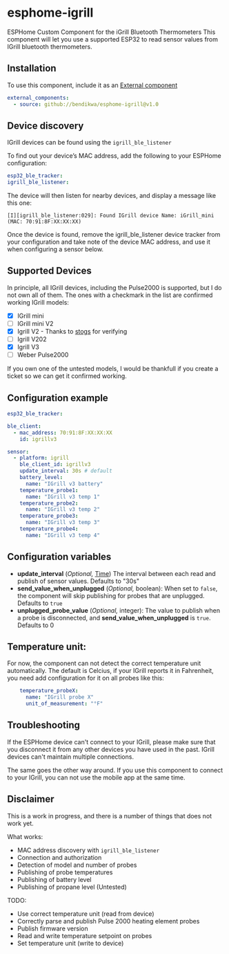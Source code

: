 # esphome-igrill

ESPHome Custom Component for the iGrill Bluetooth Thermometers
This component will let you use a supported ESP32 to read sensor values from IGrill bluetooth thermometers.

## Installation

To use this component, include it as an [External component](https://esphome.io/components/external_components.html)

```yaml
external_components:
  - source: github://bendikwa/esphome-igrill@v1.0
```

## Device discovery

IGrill devices can be found using the `igrill_ble_listener`

To find out your device’s MAC address, add the following to your ESPHome configuration:

```yaml
esp32_ble_tracker:
igrill_ble_listener:
```

The device will then listen for nearby devices, and display a message like this one:

```
[I][igrill_ble_listener:029]: Found IGrill device Name: iGrill_mini (MAC: 70:91:8F:XX:XX:XX)
```

Once the device is found, remove the igrill_ble_listener device tracker from your configuration and take note of the device MAC address, and use it when configuring a sensor below.

## Supported Devices
In principle, all IGrill devices, including the Pulse2000 is supported, but I do not own all of them. The ones with a checkmark in the list are confirmed working IGrill models:

- [x] IGrill mini
- [ ] IGrill mini V2
- [x] Igrill V2 - Thanks to [stogs](https://github.com/stogs) for verifying
- [ ] Igrill V202
- [x] Igrill V3
- [ ] Weber Pulse2000

If you own one of the untested models, I would be thankfull if you create a ticket so we can get it confirmed working.

## Configuration example

```yaml
esp32_ble_tracker:

ble_client:
  - mac_address: 70:91:8F:XX:XX:XX
    id: igrillv3

sensor:
  - platform: igrill
    ble_client_id: igrillv3
    update_interval: 30s # default
    battery_level:
      name: "IGrill v3 battery"
    temperature_probe1:
      name: "IGrill v3 temp 1"
    temperature_probe2:
      name: "IGrill v3 temp 2"
    temperature_probe3:
      name: "IGrill v3 temp 3"
    temperature_probe4:
      name: "IGrill v3 temp 4"
```
## Configuration variables
- **update_interval** (*Optional,* [Time](https://esphome.io/guides/configuration-types.html#config-time)) The interval between each read and publish of sensor values. Defaults to "30s"
- **send_value_when_unplugged** (*Optional,* boolean): When set to `false`, the component will skip publishing for probes that are unplugged. Defaults to `true`
- **unplugged_probe_value** (*Optional,* integer): The value to publish when a probe is disconnected, and **send_value_when_unplugged** is `true`. Defaults to 0

## Temperature unit:
For now, the component can not detect the correct temperature unit automatically. The default is Celcius, if your IGrill reports it in Fahrenheit, you need add configuration for it on all probes like this:

```yaml
    temperature_probeX:
      name: "IGrill probe X"
      unit_of_measurement: "°F"
```

## Troubleshooting

If the ESPHome device can't connect to your IGrill, please make sure that you disconnect it from any other devices you have used in the past. IGrill devices can't maintain multiple connections.

The same goes the other way around. If you use this component to connect to your IGrill, you can not use the mobile app at the same time.

## Disclaimer
This is a work in progress, and there is a number of things that does not work yet.

What works:
- MAC address discovery with `igrill_ble_listener`
- Connection and authorization
- Detection of model and number of probes
- Publishing of probe temperatures
- Publishing of battery level
- Publishing of propane level (Untested)

TODO:
- Use correct temperature unit (read from device)
- Correctly parse and publish Pulse 2000 heating element probes
- Publish firmware version
- Read and write temperature setpoint on probes
- Set temperature unit (write to device)
